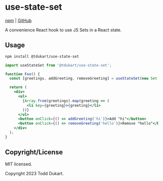 # use-state-set

[npm](https://npm.im/@tdukart/use-state-set) | [GitHub](https://github.com/tdukart/use-state-set)

A convenience React hook to use JS Sets in a React state.

## Usage

```sh
npm install @tdukart/use-state-set
```

```jsx
import useStateSet from '@tdukart/use-state-set';

function Foo() {
  const [greetings, addGreeting, removeGreeting] = useStateSet(new Set(['hello']));

  return (
    <div>
      <ul>
        {Array.from(greetings).map(greeting => (
          <li key={greeting}>{greeting}</li>
        ))}
      </ul>
      <button onClick={() => addGreeting('hi')}>Add "hi"</button>
      <button onClick={() => removeGreeting('hello')}>Remove "hello"</button>
    </div>
  );
}
```

## Copyright/License

MIT licensed.

Copyright 2023 Todd Dukart.
